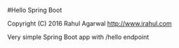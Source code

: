 #Hello Spring Boot

Copyright (C) 2016 Rahul Agarwal
http://www.irahul.com

Very simple Spring Boot app with /hello endpoint